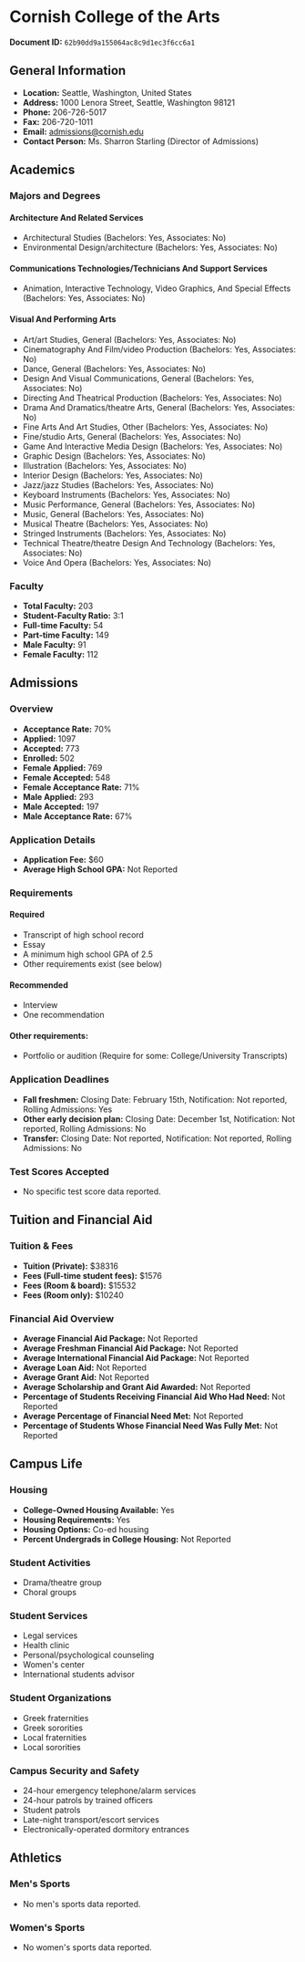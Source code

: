 # Cornish College of the Arts

**Document ID:** `62b90dd9a155064ac8c9d1ec3f6cc6a1`

## General Information

- **Location:** Seattle, Washington, United States
- **Address:** 1000 Lenora Street, Seattle, Washington 98121
- **Phone:** 206-726-5017
- **Fax:** 206-720-1011
- **Email:** admissions@cornish.edu
- **Contact Person:** Ms. Sharron Starling (Director of Admissions)

## Academics

### Majors and Degrees

#### Architecture And Related Services

- Architectural Studies (Bachelors: Yes, Associates: No)
- Environmental Design/architecture (Bachelors: Yes, Associates: No)

#### Communications Technologies/Technicians And Support Services

- Animation, Interactive Technology, Video Graphics, And Special Effects (Bachelors: Yes, Associates: No)

#### Visual And Performing Arts

- Art/art Studies, General (Bachelors: Yes, Associates: No)
- Cinematography And Film/video Production (Bachelors: Yes, Associates: No)
- Dance, General (Bachelors: Yes, Associates: No)
- Design And Visual Communications, General (Bachelors: Yes, Associates: No)
- Directing And Theatrical Production (Bachelors: Yes, Associates: No)
- Drama And Dramatics/theatre Arts, General (Bachelors: Yes, Associates: No)
- Fine Arts And Art Studies, Other (Bachelors: Yes, Associates: No)
- Fine/studio Arts, General (Bachelors: Yes, Associates: No)
- Game And Interactive Media Design (Bachelors: Yes, Associates: No)
- Graphic Design (Bachelors: Yes, Associates: No)
- Illustration (Bachelors: Yes, Associates: No)
- Interior Design (Bachelors: Yes, Associates: No)
- Jazz/jazz Studies (Bachelors: Yes, Associates: No)
- Keyboard Instruments (Bachelors: Yes, Associates: No)
- Music Performance, General (Bachelors: Yes, Associates: No)
- Music, General (Bachelors: Yes, Associates: No)
- Musical Theatre (Bachelors: Yes, Associates: No)
- Stringed Instruments (Bachelors: Yes, Associates: No)
- Technical Theatre/theatre Design And Technology (Bachelors: Yes, Associates: No)
- Voice And Opera (Bachelors: Yes, Associates: No)

### Faculty

- **Total Faculty:** 203
- **Student-Faculty Ratio:** 3:1
- **Full-time Faculty:** 54
- **Part-time Faculty:** 149
- **Male Faculty:** 91
- **Female Faculty:** 112

## Admissions

### Overview

- **Acceptance Rate:** 70%
- **Applied:** 1097
- **Accepted:** 773
- **Enrolled:** 502
- **Female Applied:** 769
- **Female Accepted:** 548
- **Female Acceptance Rate:** 71%
- **Male Applied:** 293
- **Male Accepted:** 197
- **Male Acceptance Rate:** 67%

### Application Details

- **Application Fee:** $60
- **Average High School GPA:** Not Reported

### Requirements

#### Required

- Transcript of high school record
- Essay
- A minimum high school GPA of 2.5
- Other requirements exist (see below)

#### Recommended

- Interview
- One recommendation

#### Other requirements:

- Portfolio or audition (Require for some: College/University Transcripts)

### Application Deadlines

- **Fall freshmen:** Closing Date: February 15th, Notification: Not reported, Rolling Admissions: Yes
- **Other early decision plan:** Closing Date: December 1st, Notification: Not reported, Rolling Admissions: No
- **Transfer:** Closing Date: Not reported, Notification: Not reported, Rolling Admissions: No

### Test Scores Accepted

- No specific test score data reported.

## Tuition and Financial Aid

### Tuition & Fees

- **Tuition (Private):** $38316
- **Fees (Full-time student fees):** $1576
- **Fees (Room & board):** $15532
- **Fees (Room only):** $10240

### Financial Aid Overview

- **Average Financial Aid Package:** Not Reported
- **Average Freshman Financial Aid Package:** Not Reported
- **Average International Financial Aid Package:** Not Reported
- **Average Loan Aid:** Not Reported
- **Average Grant Aid:** Not Reported
- **Average Scholarship and Grant Aid Awarded:** Not Reported
- **Percentage of Students Receiving Financial Aid Who Had Need:** Not Reported
- **Average Percentage of Financial Need Met:** Not Reported
- **Percentage of Students Whose Financial Need Was Fully Met:** Not Reported

## Campus Life

### Housing

- **College-Owned Housing Available:** Yes
- **Housing Requirements:** Yes
- **Housing Options:** Co-ed housing
- **Percent Undergrads in College Housing:** Not Reported

### Student Activities

- Drama/theatre group
- Choral groups

### Student Services

- Legal services
- Health clinic
- Personal/psychological counseling
- Women's center
- International students advisor

### Student Organizations

- Greek fraternities
- Greek sororities
- Local fraternities
- Local sororities

### Campus Security and Safety

- 24-hour emergency telephone/alarm services
- 24-hour patrols by trained officers
- Student patrols
- Late-night transport/escort services
- Electronically-operated dormitory entrances

## Athletics

### Men's Sports

- No men's sports data reported.

### Women's Sports

- No women's sports data reported.
